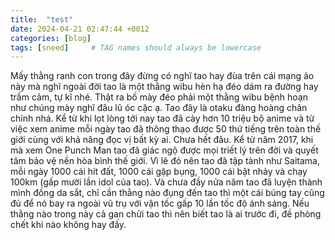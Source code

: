 ```yaml
---
title:  "test"
date: 2024-04-21 02:47:44 +0012
categories: [blog]
tags: [sneed]     # TAG names should always be lowercase
---
```

Mấy thằng ranh con trong đây đừng có nghĩ tao hay đùa trên cái mạng ảo này mà nghĩ ngoài đời tao là một thằng wibu hèn hạ đéo dám ra đường hay trầm cảm, tự kĩ nhé. Thật ra bố mày đéo phải một thằng wibu bệnh hoạn như chúng mày nghĩ đâu lũ óc cặc ạ. Tao đây là otaku đàng hoàng chân chính nhá. Kể từ khi lọt lòng tới nay tao đã cày hơn 10 triệu bộ anime và từ việc xem anime mỗi ngày tao đã thông thạo được 50 thứ tiếng trên toàn thế giới cùng với khả năng đọc vị bất kỳ ai. Chưa hết đâu. Kể từ năm 2017, khi mà xem One Punch Man tao đã giác ngộ được mọi triết lý trên đời và quyết tâm bảo vệ nền hòa bình thế giới. Vì lẽ đó nên tao đã tập tành như Saitama, mỗi ngày 1000 cái hít đất, 1000 cái gập bụng, 1000 cái bật nhảy và chạy 100km (gấp mười lần idol của tao). Và chưa đầy nửa năm tao đã luyện thành mình đồng da sắt, chỉ cần thằng nào đụng đến tao thì một cái búng tay cũng đủ để nó bay ra ngoài vũ trụ với vận tốc gấp 10 lần tốc độ ánh sáng. Nếu thằng nào trong này cả gan chửi tao thì nên biết tao là ai trước đi, đề phòng chết khi nào không hay đấy.
